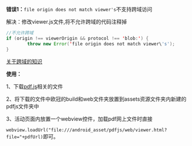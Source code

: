 **错误1：**`file origin does not match viewer's`不支持跨域访问

解决：修改viewer.js文件,将不允许跨域的代码注释掉

```java
//不允许跨域
if (origin !== viewerOrigin && protocol !== 'blob:') {
		throw new Error('file origin does not match viewer\'s');
}
```

[关于跨域的知识](https://www.cnblogs.com/chenshishuo/p/4919224.html)



**使用：**

1、下载[pdf.js](http://mozilla.github.io/pdf.js/getting_started/)相关的文件

2、将下载的文件中欧冠的build和web文件夹放置到assets资源文件夹内新建的pdfjs文件夹中

3、活动页面内放置一个webview控件，加载pdf网上文件时直接

`webview.loadUrl("file:///android_asset/pdfjs/web/viewer.html?file="+pdfUrl)`即可。



